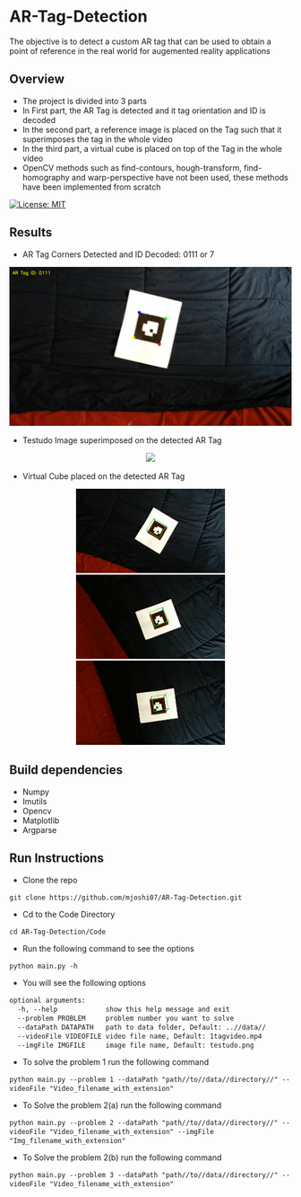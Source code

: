 # AR-Tag-Detection
The objective is to detect a custom AR tag that can be used to obtain a point of reference in the real world for augemented reality applications

## Overview
* The project is divided into 3 parts
* In First part, the AR Tag is detected and it tag orientation and ID is decoded
* In the second part, a reference image is placed on the Tag such that it superimposes the tag in the whole video
* In the third part, a virtual cube is placed on top of the Tag in the whole video
* OpenCV methods such as find-contours, hough-transform, find-homography and warp-perspective have not been used, these methods have been implemented from scratch 

[![License: MIT](https://img.shields.io/badge/License-MIT-yellow.svg)](https://opensource.org/licenses/MIT)

## Results
* AR Tag Corners Detected and ID Decoded: 0111 or 7
<p align="center">
<img src="https://github.com/mjoshi07/AR-Tag-Detection/blob/main/Data/results/AR_tag.png" width=640/>
</p>

* Testudo Image superimposed on the detected AR Tag
<p align="center">
<img src="https://github.com/mjoshi07/AR-Tag-Detection/blob/main/Data/results/img_on_AR_tag.gif"/>
</p>

* Virtual Cube placed on the detected AR Tag
<p align="center">
  <img src="https://github.com/mjoshi07/AR-Tag-Detection/blob/main/Data/results/cube2.png" height = 150/>
  <img src="https://github.com/mjoshi07/AR-Tag-Detection/blob/main/Data/results/cube1.png"  height = 150/>
  <img src="https://github.com/mjoshi07/AR-Tag-Detection/blob/main/Data/results/cube3.png"  height = 150/>
</p>

## Build dependencies
* Numpy
* Imutils
* Opencv
* Matplotlib
* Argparse

## Run Instructions
* Clone the repo
```
git clone https://github.com/mjoshi07/AR-Tag-Detection.git
```
* Cd to the Code Directory
```
cd AR-Tag-Detection/Code
```
* Run the following command to see the options
```
python main.py -h
```
* You will see the following options
```
optional arguments:
  -h, --help            show this help message and exit
  --problem PROBLEM     problem number you want to solve
  --dataPath DATAPATH   path to data folder, Default: ..//data//
  --videoFile VIDEOFILE video file name, Default: 1tagvideo.mp4
  --imgFile IMGFILE     image file name, Default: testudo.png
```
* To solve the problem 1 run the following command
```
python main.py --problem 1 --dataPath "path//to//data//directory//" --videoFile "Video_filename_with_extension" 
```
* To Solve the problem 2(a) run the following command
```
python main.py --problem 2 --dataPath "path//to//data//directory//" --videoFile "Video_filename_with_extension" --imgFile "Img_filename_with_extension"
```
* To Solve the problem 2(b) run the following command
```
python main.py --problem 3 --dataPath "path//to//data//directory//" --videoFile "Video_filename_with_extension"
```



